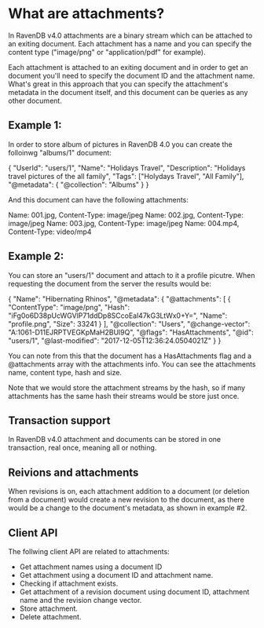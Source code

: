 # What are attachments?

In RavenDB v4.0 attachments are a binary stream which can be attached to an exiting document. 
Each attachment has a name and you can specify the content type ("image/png" or "application/pdf" for example).

Each attachment is attached to an exiting document and in order to get an document you'll need to specify the document ID and the attachment name. 
What's great in this approach that you can specify the attachment's metadata in the document itself, and this document can be queries as any other document.

## Example 1:

In order to store album of pictures in RavenDB 4.0 you can create the folloinwg "albums/1" document:

{
    "UserId": "users/1",
    "Name": "Holidays Travel",
    "Description": "Holidays travel pictures of the all family",
    "Tags": ["Holydays Travel", "All Family"],
    "@metadata": {
        "@collection": "Albums"
    }
}

And this document can have the following attachments:

Name: 001.jpg, Content-Type: image/jpeg
Name: 002.jpg, Content-Type: image/jpeg
Name: 003.jpg, Content-Type: image/jpeg
Name: 004.mp4, Content-Type: video/mp4

## Example 2:

You can store an "users/1" document and attach to it a profile picutre.
When requesting the document from the server the results would be:

{
  "Name": "Hibernating Rhinos",
  "@metadata": {
    "@attachments": [
      {
        "ContentType": "image/png",
        "Hash": "iFg0o6D38pUcWGVlP71ddDp8SCcoEal47kG3LtWx0+Y=",
        "Name": "profile.png",
        "Size": 33241
      }
    ],
    "@collection": "Users",
    "@change-vector": "A:1061-D11EJRPTVEGKpMaH2BUl9Q",
    "@flags": "HasAttachments",
    "@id": "users/1",
    "@last-modified": "2017-12-05T12:36:24.0504021Z"
  }
}

You can note from this that the document has a HasAttachments flag and a @attachments array with the attachments info.
You can see the attachments name, content type, hash and size.

Note that we would store the attachment streams by the hash, so if many attachments has the same hash their streams would be store just once.

## Transaction support

In RavenDB v4.0 attachment and documents can be stored in one transaction, real once, meaning all or nothing.

## Reivions and attachments

When revisions is on, each attachment addition to a document (or deletion from a document) would create a new revision to the document, 
as there would be a change to the document's metadata, as shown in example #2. 

## Client API

The follwing client API are related to attachments:

- Get attachment names using a document ID
- Get attachment using a document ID and attachment name.
- Checking if attachment exists.
- Get attachment of a revision document using document ID, attachment name and the revision change vector.
- Store attachment.
- Delete attachment.
